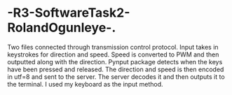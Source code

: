 # -R3-SoftwareTask2-RolandOgunleye-.

Two files connected through transmission control protocol. Input takes in keystrokes for direction and speed. Speed is converted to PWM and then outputted along with the direction. Pynput package detects when the keys have been pressed and released. The direction and speed is then encoded in utf=8 and sent to the server. The server decodes it and then outputs it to the terminal. I used my keyboard as the input method. 
